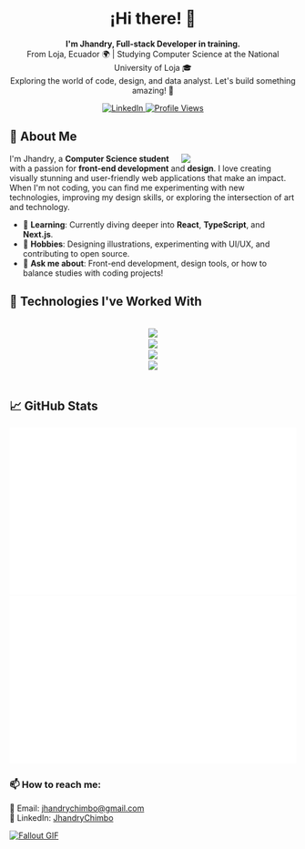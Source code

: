 <h1 align="center">¡Hi there! 👋</h1>

<p align="center">
  <strong>I'm Jhandry, Full-stack Developer in training.</strong><br>
  From Loja, Ecuador 🌍 | Studying Computer Science at the National University of Loja 🎓<br>
  Exploring the world of code, design, and data analyst. Let's build something amazing! 🚀
</p>

<p align="center">
  <a href="https://www.linkedin.com/in/jhandrychimbo/">
    <img src="https://img.shields.io/badge/LinkedIn-%230077B5.svg?logo=linkedin&logoColor=white" alt="LinkedIn">
    <img src="https://komarev.com/ghpvc/?username=JhandryChimbo&color=blue&style=flat" alt="Profile Views">
  </a>
</p>


## 🚀 **About Me**
<img width="40%" align="right" src="https://raw.githubusercontent.com/onimur/.github/master/.resources/git-header.svg">

I'm Jhandry, a **Computer Science student** with a passion for **front-end development** and **design**. I love creating visually stunning and user-friendly web applications that make an impact. When I'm not coding, you can find me experimenting with new technologies, improving my design skills, or exploring the intersection of art and technology.

- 🌱 **Learning**: Currently diving deeper into **React**, **TypeScript**, and **Next.js**.
- 🎨 **Hobbies**: Designing illustrations, experimenting with UI/UX, and contributing to open source.
- 💬 **Ask me about**: Front-end development, design tools, or how to balance studies with coding projects!


## 🌟 Technologies I've Worked With

<br/>

<div align="center">
  <img src="https://skillicons.dev/icons?i=javascript,kotlin,nodejs,mongodb,gitlab,nextjs,tailwind,react" /><br>
    <img src="https://skillicons.dev/icons?i=bootstrap,html,css,github,git,notion,figma,pycharm" /><br>
    <img src="https://skillicons.dev/icons?i=illustrator,photoshop,debian,ubuntu,python,docker,mysql,astro" /><br>
    <img src="https://skillicons.dev/icons?i=cpp,arduino,java,typescript,flutter,vscode,obsidian,nginx" /><br>
</div>

<br/>


## 📈 **GitHub Stats**
<div align="center">
  <a href="https://github.com/JhandryChimbo/github-stats">
    <img src="https://raw.githubusercontent.com/JhandryChimbo/github-stats/master/generated/overview.svg#gh-dark-mode-only" alt="GitHub Overview">
    <img src="https://raw.githubusercontent.com/JhandryChimbo/github-stats/master/generated/languages.svg#gh-dark-mode-only" alt="GitHub Languages">
  </a>
</div>


### 📫 How to reach me:
📧 Email: jhandrychimbo@gmail.com  
💼 LinkedIn: [JhandryChimbo](https://www.linkedin.com/in/jhandrychimbo/)

<a href="https://github.com/JoshuaThadi/Wall-E-Desk/blob/main/green.gif"><img src="https://github.com/JoshuaThadi/Wall-E-Desk/blob/main/Pixel-Art-2/green.gif" alt="Fallout GIF" style="width:auto; height:auto"/></a>
<img src="https://www.animatedimages.org/data/media/562/animated-line-image-0184.gif" width="1920" height=0.4/>


<!---
JhandryChimbo/JhandryChimbo is a ✨ special ✨ repository because its `README.md` (this file) appears on your GitHub profile.
You can click the Preview link to take a look at your changes.
--->
